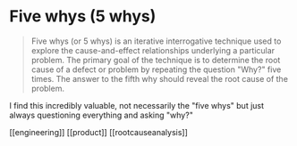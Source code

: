 # Five whys (5 whys)

>Five whys (or 5 whys) is an iterative interrogative technique used to explore the cause-and-effect relationships underlying a particular problem. The primary goal of the technique is to determine the root cause of a defect or problem by repeating the question "Why?" five times. The answer to the fifth why should reveal the root cause of the problem.

I find this incredibly valuable, not necessarily the "five whys" but just always questioning everything and asking "why?"

[[engineering]]
[[product]]
[[rootcauseanalysis]]